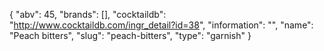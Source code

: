 {
    "abv": 45,
    "brands": [],
    "cocktaildb": "http://www.cocktaildb.com/ingr_detail?id=38",
    "information": "",
    "name": "Peach bitters",
    "slug": "peach-bitters",
    "type": "garnish"
}